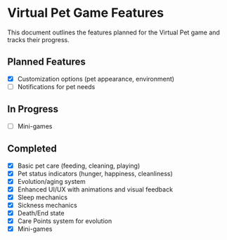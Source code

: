 # Virtual Pet Game Features

This document outlines the features planned for the Virtual Pet game and tracks their progress.

## Planned Features

- [x] Customization options (pet appearance, environment)
- [ ] Notifications for pet needs

## In Progress

- [ ] Mini-games

## Completed

- [x] Basic pet care (feeding, cleaning, playing)
- [x] Pet status indicators (hunger, happiness, cleanliness)
- [x] Evolution/aging system
- [x] Enhanced UI/UX with animations and visual feedback
- [x] Sleep mechanics
- [x] Sickness mechanics
- [x] Death/End state
- [x] Care Points system for evolution
- [x] Mini-games